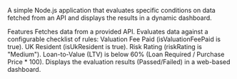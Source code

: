 A simple Node.js application that evaluates specific conditions on data fetched from an API and displays the results in a dynamic dashboard.

Features
Fetches data from a provided API.
Evaluates data against a configurable checklist of rules:
Valuation Fee Paid (isValuationFeePaid is true).
UK Resident (isUkResident is true).
Risk Rating (riskRating is "Medium").
Loan-to-Value (LTV) is below 60% (Loan Required / Purchase Price * 100).
Displays the evaluation results (Passed/Failed) in a web-based dashboard.
